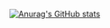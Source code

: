 [![Anurag's GitHub stats](https://github-readme-stats.vercel.app/api?username=zhue675)](https://github.com/anuraghazra/github-readme-stats)

